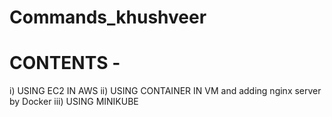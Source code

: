 # Commands_khushveer

# CONTENTS -
  i) USING EC2 IN AWS
  ii) USING CONTAINER IN VM and adding         nginx server by Docker
  iii) USING MINIKUBE
